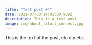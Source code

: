 ```yaml
---
title: "Test post #4"
date: 2021-07-30T14:01:00.909Z
description: This is a test post
image: img/about_lifull_connect.jpg
---
```

This is the text of the post, etc etx etc...